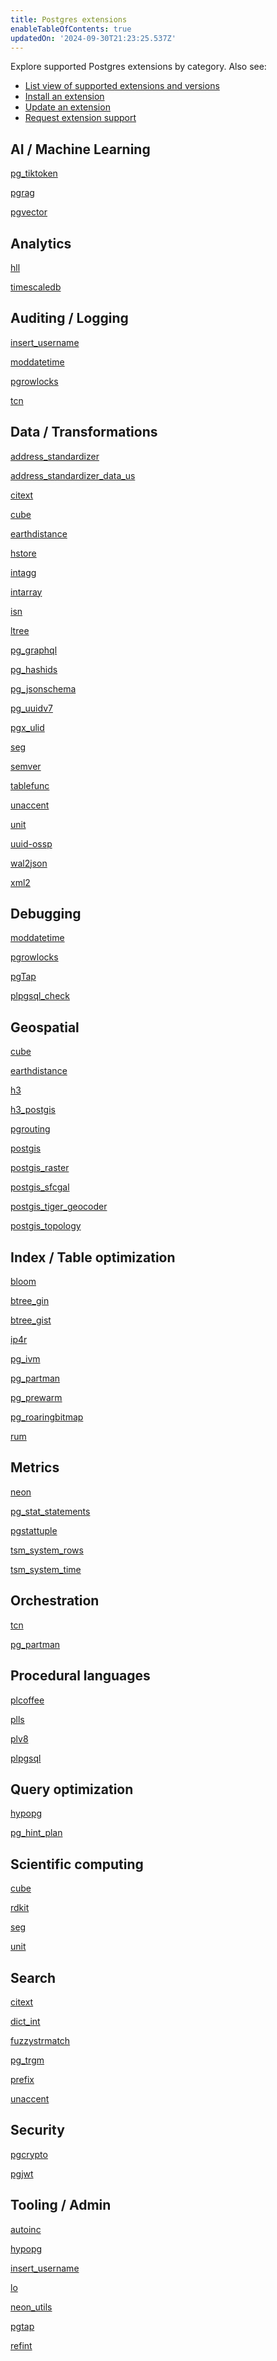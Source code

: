```yaml
---
title: Postgres extensions
enableTableOfContents: true
updatedOn: '2024-09-30T21:23:25.537Z'
---
```


Explore supported Postgres extensions by category. Also see:

- [List view of supported extensions and versions](/docs/extensions/pg-extensions)
- [Install an extension](/docs/extensions/pg-extensions#install-an-extension)
- [Update an extension](/docs/extensions/pg-extensions#update-an-extension-version)
- [Request extension support](/docs/extensions/pg-extensions#request-extension-support)

## AI / Machine Learning

<DetailIconCards>

<a href="/docs/extensions/pg_tiktoken" description="Tokenize data in Postgres using the OpenAI tiktoken library" icon="sparkle">pg_tiktoken</a>

<a href="/docs/extensions/pgrag" description="Create end-to-end Retrieval-Augmented Generation (RAG) pipelines" icon="sparkle">pgrag</a>

<a href="/docs/extensions/pgvector" description="Store vector embeddings and perform vector similarity search in Postgres" icon="sparkle">pgvector</a>

</DetailIconCards>

## Analytics

<DetailIconCards>

<a href="https://github.com/citusdata/postgresql-hll" description="Implements a HyperLogLog data structure as a native data type for efficient and tunable distinct value counting" icon="a-chart">hll</a>

<a href="/docs/extensions/timescaledb" description="Enables Postgres as a time-series database for efficient storage and retrieval of time-series data" icon="a-chart">timescaledb</a>

</DetailIconCards>

## Auditing / Logging

<DetailIconCards>

<a href="https://www.postgresql.org/docs/current/contrib-spi.html" description="Implements a trigger that stores the current user's name into a text field, useful for tracking who modified a particular row within a table" icon="check">insert_username</a>

<a href="https://www.postgresql.org/docs/current/contrib-spi.html" description="Implements a trigger that automatically updates a timestamp column to the current timestamp whenever a row is modified" icon="check">moddatetime</a>

<a href="https://www.postgresql.org/docs/16/pgrowlocks.html" description="Provides a function that shows row locking information for a specified table, useful in concurrency and deadlock debugging" icon="check">pgrowlocks</a>

<a href="https://www.postgresql.org/docs/16/tcn.html" description="Provides a trigger function to notify listeners of changes to a table, allowing applications to respond to changes in the database" icon="check">tcn</a>

</DetailIconCards>

## Data / Transformations

<DetailIconCards>

<a href="https://postgis.net/docs/Extras.html#Address_Standardizer" description="A single-line address parser that takes an input address and normalizes it based on a set of rules" icon="data">address_standardizer</a>

<a href="https://postgis.net/docs/Extras.html#Address_Standardizer_Tables" description="Provides data for standardizing US addresses, for use with the address_standardizer extension" icon="data">address_standardizer_data_us</a>

<a href="/docs/extensions/citext" description="Provides a case-insensitive character string type that internally calls lower when comparing values in Postgres" icon="data">citext</a>

<a href="https://www.postgresql.org/docs/16/cube.html" description="Implements the cube data type for representing multidimensional cubes in Postgres" icon="data">cube</a>

<a href="https://www.postgresql.org/docs/16/earthdistance.html" description="Provides cube-based and point-based approaches to calculating great circle distances on the surface of the Earth" icon="data">earthdistance</a>

<a href="/docs/extensions/hstore" description="Implements an hstore data type for storing and manipulating sets of key-value pairs within a single Postgres value" icon="data">hstore</a>

<a href="https://www.postgresql.org/docs/16/intagg.html" description="Provides an integer aggregator and enumerator for Postgres" icon="data">intagg</a>

<a href="https://www.postgresql.org/docs/16/intarray.html" description="Offers functions and operators for manipulating and searching arrays of integers within Postgres" icon="data">intarray</a>

<a href="https://www.postgresql.org/docs/16/isn.html" description="Implements data types for international product numbering standards: EAN13, UPC, ISBN (books), ISMN (music), and ISSN (serials)" icon="data">isn</a>

<a href="https://www.postgresql.org/docs/16/ltree.html" description="Provides data types for representing labels of data stored in a hierarchical tree-like structure and facilities for searching through label trees" icon="data">ltree</a>

<a href="https://github.com/supabase/pg_graphql" description="Adds GraphQL support to Postgres, allowing you to query your database via GraphQL" icon="data">pg_graphql</a>

<a href="https://github.com/iCyberon/pg_hashids" description="Enables the generation of short, unique hash ids from integers, useful for obfuscating internal ids" icon="data">pg_hashids</a>

<a href="https://github.com/supabase/pg_jsonschema" description="Provides support for JSON schema validation on json and jsonb data types" icon="data">pg_jsonschema</a>

<a href="https://github.com/fboulnois/pg_uuidv7" description="Enables creating valid UUID Version 7 values in Postgres, enabling globally unique identifiers with temporal ordering" icon="data">pg_uuidv7</a>

<a href="https://github.com/pksunkara/pgx_ulid" description="A full-featured extension for generating and working with ULID (Universally Unique Lexicographically Sortable Identifiers)" icon="data">pgx_ulid</a>

<a href="https://www.postgresql.org/docs/16/seg.html" description="Implements the seg data type for storage and manipulation of line segments or floating-point ranges, useful for geometric and scientific applications" icon="data">seg</a>

<a href="https://pgxn.org/dist/semver" description="A Postgres data type for the Semantic Version format with support for btree and hash indexing" icon="data">semver</a>

<a href="https://www.postgresql.org/docs/16/tablefunc.html" description="Contains functions that return tables (multiple rows), including crosstab, which can pivot row data into columns dynamically" icon="data">tablefunc</a>

<a href="https://www.postgresql.org/docs/16/unaccent.html" description="A text search dictionary that removes accents from characters, simplifying text search in Postgres" icon="data">unaccent</a>

<a href="https://github.com/df7cb/postgresql-unit" description="Implements a data type for SI units, plus byte, for storage, manipulation, and calculation of scientific units" icon="data">unit</a>

<a href="https://www.postgresql.org/docs/16/uuid-ossp.html" description="Provides functions to generate universally unique identifiers (UUIDs) in Postgres, supporting various UUID standards" icon="data">uuid-ossp</a>

<a href="/docs/extensions/wal2json" description="A Postgres logical decoding plugin that converts Write-Ahead Log (WAL) changes into JSON objects" icon="data">wal2json</a>

<a href="https://www.postgresql.org/docs/current/xml2.html" description="Enables XPath queries and XSLT functionality directly within Postgres, enabling XML data processing" icon="data">xml2</a>

</DetailIconCards>

## Debugging

<DetailIconCards>

<a href="https://www.postgresql.org/docs/current/contrib-spi.html" description="Automatically updates a timestamp column to the current timestamp whenever a row is modified in Postgres" icon="bug">moddatetime</a>

<a href="https://www.postgresql.org/docs/16/pgrowlocks.html" description="Provides a function that shows row locking information for a specified table, which can aid in concurrency and deadlock debugging" icon="bug">pgrowlocks</a>

<a href="https://pgtap.org/documentation.html" description="A unit testing framework for Postgres, enabling sophisticated testing of database queries and functions" icon="bug">pgTap</a>

<a href="https://pgxn.org/dist/plpgsql_check/" description="Provides a linter and debugger for PL/pgSQL code, helping identify errors and optimize PL/pgSQL functions" icon="bug">plpgsql_check</a>

</DetailIconCards>

## Geospatial

<DetailIconCards>

<a href="https://www.postgresql.org/docs/16/cube.html" description="Implements a data type for representing multidimensional cubes in Postgres" icon="globe">cube</a>

<a href="https://www.postgresql.org/docs/16/earthdistance.html" description="Provides cube-based and point-based approaches to calculating great circle distances on the surface of the Earth" icon="globe">earthdistance</a>

<a href="/docs/extensions/postgis-related-extensions#h3-and-h3-postgis" description="Integrates Uber's H3 geospatial indexing system that combines the benefits of a hexagonal grid with S2's hierarchical subdivisions" icon="globe">h3</a>

<a href="/docs/extensions/postgis-related-extensions#h3-and-h3-postgis" description="A PostGIS extension for H3, enabling advanced spatial analysis and indexing" icon="globe">h3_postgis</a>

<a href="/docs/extensions/postgis-related-extensions#pgrouting" description="Extends PostGIS/Postgres databases, providing geospatial routing and other network analysis functionality" icon="globe">pgrouting</a>

<a href="/docs/extensions/postgis" description="Extends Postgres to allow GIS (Geographic Information Systems) objects to be stored in the database, enabling spatial queries directly in SQL" icon="globe">postgis</a>

<a href="https://postgis.net/docs/RT_reference.html" description="Adds support for raster data to PostGIS, enabling advanced geospatial analysis on raster images" icon="globe">postgis_raster</a>

<a href="/docs/extensions/postgis-related-extensions#postgis-sfcgal" description="Provides support for advanced 3D geometries in PostGIS, based on the SFCGAL library" icon="globe">postgis_sfcgal</a>

<a href="/docs/extensions/postgis-related-extensions#postgis-tiger-geocoder" description="Enables geocoding and reverse geocoding capabilities in PostGIS using TIGER/Line data" icon="globe">postgis_tiger_geocoder</a>

<a href="https://www.postgis.net/docs/Topology.html" description="Extends PostGIS with support for topological data types and functions, facilitating the analysis of spatial relationships" icon="globe">postgis_topology</a>

</DetailIconCards>

## Index / Table optimization

<DetailIconCards>

<a href="https://www.postgresql.org/docs/16/bloom.html" description="Provides an index access method for Postgres based on Bloom filters" icon="table">bloom</a>

<a href="https://www.postgresql.org/docs/16/btree-gin.html" description="Provides GIN operator classes that implement B-tree equivalent behavior" icon="table">btree_gin</a>

<a href="https://www.postgresql.org/docs/16/btree-gist.html" description="Provides GiST index operator classes that implement B-tree equivalent behavior" icon="table">btree_gist</a>

<a href="https://github.com/RhodiumToad/ip4r" description="Provides a range index type and functions for efficiently storing and querying IPv4 and IPv6 ranges and addresses in Postgres" icon="table">ip4r</a>

<a href="https://github.com/sraoss/pg_ivm" description="Provides an Incremental View Maintenance (IVM) feature for Postgres" icon="table">pg_ivm</a>

<a href="https://github.com/pgpartman/pg_partman" description="A partition manager extension that enables creating and managing time-based and number-based table partition sets in Postgres" icon="table">pg_partman</a>

<a href="/docs/extensions/pg_prewarm" description="Allows manual preloading of relation data into the Postgres buffer cache, reducing access times for frequently queried tables" icon="table">pg_prewarm</a>

<a href="https://github.com/ChenHuajun/pg_roaringbitmap" description="Implements Roaring Bitmaps in Postgres for efficient storage and manipulation of bit sets" icon="table">pg_roaringbitmap</a>

<a href="https://github.com/postgrespro/rum" description="Provides an access method to work with a RUM index, designed to speed up full-text searches" icon="table">rum</a>

</DetailIconCards>

## Metrics

<DetailIconCards>

<a href="/docs/extensions/neon" description="Provides functions and views designed to gather Neon-specific metrics" icon="metrics">neon</a>

<a href="/docs/extensions/pg_stat_statements" description="Tracks planning and execution statistics for all SQL statements executed, aiding in performance analysis and tuning" icon="metrics">pg_stat_statements</a>

<a href="https://www.postgresql.org/docs/16/pgstattuple.html" description="Offers functions to show tuple-level statistics for tables, helping identify bloat and efficiency opportunities" icon="metrics">pgstattuple</a>

<a href="https://www.postgresql.org/docs/16/tsm-system-rows.html" description="Provides a table sampling method that selects a fixed number of table rows randomly" icon="metrics">tsm_system_rows</a>

<a href="https://www.postgresql.org/docs/16/tsm-system-time.html" description="Offers a table sampling method based on system time, enabling consistent sample data retrieval over time" icon="metrics">tsm_system_time</a>

</DetailIconCards>

## Orchestration

<DetailIconCards>

<a href="https://www.postgresql.org/docs/16/tcn.html" description="Provides a trigger function to notify listeners of changes to a table, allowing applications to respond to changes in the database" icon="gear">tcn</a>

<a href="https://github.com/pgpartman/pg_partman" description="A partition manager extension that enables creating and managing time-based and number-based table partition sets in Postgres" icon="gear">pg_partman</a>

</DetailIconCards>

## Procedural languages

<DetailIconCards>

<a href="https://coffeescript.org/" description="Enables writing functions in CoffeeScript, a Javascript dialect with a syntax similar to Ruby" icon="binary-code">plcoffee</a>

<a href="https://livescript.net/" description="Enables writing functions in LiveScript, a Javascript dialect that serves as a more powerful successor to CoffeeScript" icon="binary-code">plls</a>

<a href="https://github.com/plv8/plv8/" description="A Postgres procedural language powered by V8 Javascript Engine for writing functions in Javascript that are callable from SQL" icon="binary-code">plv8</a>

<a href="https://www.postgresql.org/docs/16/plpgsql.html" description="The default procedural language for Postgres, enabling the creation of complex functions and triggers" icon="binary-code">plpgsql</a>

</DetailIconCards>

## Query optimization

<DetailIconCards>

<a href="https://hypopg.readthedocs.io/en/rel1_stable/" description="Provides the ability to create hypothetical (virtual) indexes in Postgres for performance testing" icon="find-replace">hypopg</a>

<a href="https://github.com/ossc-db/pg_hint_plan" description="Allows developers to influence query plans with hints in SQL comments, improving performance and control over query execution" icon="find-replace">pg_hint_plan</a>

</DetailIconCards>

## Scientific computing

<DetailIconCards>

<a href="https://www.postgresql.org/docs/16/cube.html" description="Implements the cube data type for representing multidimensional cubes in Postgres" icon="atom">cube</a>

<a href="https://github.com/rdkit/rdkit" description="Integrates the RDKit cheminformatics toolkit with Postgres, enabling chemical informatics operations directly in the database" icon="atom">rdkit</a>

<a href="https://www.postgresql.org/docs/16/seg.html" description="Implements the seg data type for storage and manipulation of line segments or floating-point intervals, useful for representing laboratory measurements" icon="atom">seg</a>

<a href="https://github.com/df7cb/postgresql-unit" description="Implements a data type for SI units, plus byte, for storage, manipulation, and calculation of scientific units" icon="atom">unit</a>

</DetailIconCards>

## Search

<DetailIconCards>

<a href="/docs/extensions/citext" description="Provides a case-insensitive character string type that internally calls lower when comparing values in Postgres" icon="search">citext</a>

<a href="https://www.postgresql.org/docs/16/dict-int.html" description="Provides a text search dictionary template for indexing integer data in Postgres" icon="search">dict_int</a>

<a href="https://www.postgresql.org/docs/16/fuzzystrmatch.html" description="Provides several functions to determine similarities and distance between strings in Postgres" icon="search">fuzzystrmatch</a>

<a href="/docs/extensions/pg_trgm" description="Provides functions and operators for determining the similarity of alphanumeric text based on trigram matching, and index operator classes for fast string similarity search" icon="search">pg_trgm</a>

<a href="https://github.com/dimitri/prefix" description="A prefix range module that supports efficient queries on text columns with prefix-based searching and matching capabilities" icon="search">prefix</a>

<a href="https://www.postgresql.org/docs/16/unaccent.html" description="A text search dictionary that removes accents from characters, simplifying text search in Postgres" icon="search">unaccent</a>

</DetailIconCards>

## Security

<DetailIconCards>

<a href="https://www.postgresql.org/docs/16/pgcrypto.html" description="Offers cryptographic functions, allowing for encryption and hashing of data within Postgres" icon="check">pgcrypto</a>

<a href="https://github.com/michelp/pgjwt" description="Implements JSON Web Tokens (JWT) in Postgres, allowing for secure token creation and verification" icon="check">pgjwt</a>

</DetailIconCards>

## Tooling / Admin

<DetailIconCards>

<a href="https://www.postgresql.org/docs/current/contrib-spi.html" description="Provides an autoinc() function that stores the next value of a sequence into an integer field" icon="wrench">autoinc</a>

<a href="https://hypopg.readthedocs.io/en/rel1_stable/" description="Provides the ability to create hypothetical (virtual) indexes in Postgres for performance testing" icon="wrench">hypopg</a>

<a href="https://www.postgresql.org/docs/current/contrib-spi.html" description="Automatically inserts the username of the person executing an insert operation into a specified table in Postgres" icon="wrench">insert_username</a>

<a href="https://www.postgresql.org/docs/16/lo.html" description="Provides support for managing large objects (LOBs) in Postgres, including a data type lo and a trigger lo_manage" icon="wrench">lo</a>

<a href="/docs/extensions/neon-utils" description="Provides a function for monitoring how Neon's Autoscaling feature allocates vCPU in response to workload" icon="wrench">neon_utils</a>

<a href="https://pgtap.org/documentation.html" description="A unit testing framework for Postgres, enabling sophisticated testing of database queries and functions" icon="wrench">pgtap</a>

<a href="https://www.postgresql.org/docs/current/contrib-spi.html" description="Provides functions for maintaining foreign key constraints" icon="wrench">refint</a>

</DetailIconCards>
